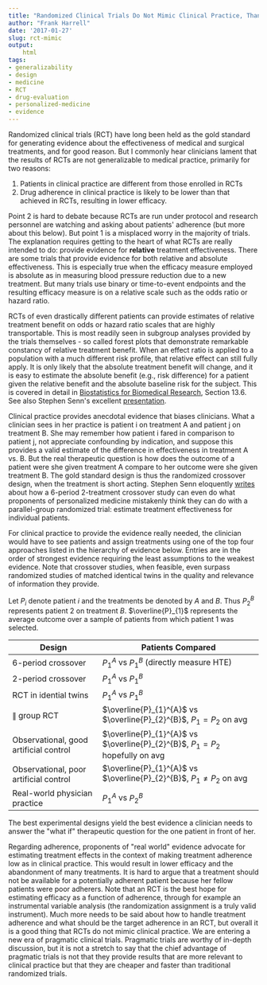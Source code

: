 ```yaml
---
title: "Randomized Clinical Trials Do Not Mimic Clinical Practice, Thank Goodness"
author: "Frank Harrell"
date: '2017-01-27'
slug: rct-mimic
output:
    html
tags:
- generalizability
- design
- medicine
- RCT
- drug-evaluation
- personalized-medicine
- evidence
---
```

Randomized clinical trials (RCT) have long been held as the gold standard for
generating evidence about the effectiveness of medical and surgical
treatments, and for good reason.  But I commonly hear clinicians lament
that the results of RCTs are not generalizable to medical practice,
primarily for two reasons:

1.  Patients in clinical practice are different from those enrolled in
    RCTs
2.  Drug adherence in clinical practice is likely to be lower than that
    achieved in RCTs, resulting in lower efficacy.

Point 2 is hard to debate because RCTs are run under protocol and
research personnel are watching and asking about patients' adherence
(but more about this below).  But point 1 is a misplaced worry in the
majority of trials.  The explanation requires getting to the heart of
what RCTs are really intended to do: provide evidence for **relative**
treatment effectiveness.  There are some trials that provide evidence
for both relative and absolute effectiveness.   This is especially true
when the efficacy measure employed is absolute as in measuring blood
pressure reduction due to a new treatment.  But many trials use binary
or time-to-event endpoints and the resulting efficacy measure is on a
relative scale such as the odds ratio or hazard ratio.

RCTs of even drastically different patients can provide estimates of
relative treatment benefit on odds or hazard ratio scales that are
highly transportable.  This is most readily seen in subgroup analyses
provided by the trials themselves - so called forest plots that
demonstrate remarkable constancy of relative treatment benefit.  When an
effect ratio is applied to a population with a much different risk
profile, that relative effect can still fully apply.  It is only likely
that the absolute treatment benefit will change, and it is easy to
estimate the absolute benefit (e.g., risk difference) for a patient
given the relative benefit and the absolute baseline risk for the
subject.   This is covered in detail in [Biostatistics for Biomedical
Research](http://fharrell.com/links), Section 13.6.  See also Stephen Senn's excellent [presentation](https://www.slideshare.net/StephenSenn1/real-world-modified).

Clinical practice provides anecdotal evidence that biases clinicians.
 What a clinician sees in her practice is patient i on treatment A and
patient j on treatment B.  She may remember how patient i fared in
comparison to patient j, not appreciate confounding by indication, and
suppose this provides a valid estimate of the difference in
effectiveness in treatment A vs. B.  But the real therapeutic question
is how does the outcome of a patient were she given treatment A compare
to her outcome were she given treatment B.  The gold standard design is
thus the randomized crossover design, when the treatment is short
acting.  Stephen Senn eloquently
[writes](http://onlinelibrary.wiley.com/doi/10.1002/sim.6739/abstract) about
how a 6-period 2-treatment crossover study can even do what proponents
of personalized medicine mistakenly think they can do with a
parallel-group randomized trial: estimate treatment effectiveness for
individual patients.

For clinical practice to provide the evidence really needed, the
clinician would have to see patients and assign treatments using one of
the top four approaches listed in the hierarchy of evidence below.
Entries are in the order of strongest evidence requiring the least
assumptions to the weakest evidence. Note that crossover studies, when
feasible, even surpass randomized studies of matched identical twins in
the quality and relevance of information they provide.

Let $P_{i}$ denote patient $i$ and the treatments be denoted by $A$
and $B$.  Thus $P_{2}^{B}$ represents patient 2 on treatment $B$.
$\overline{P}_{1}$ represents the average outcome over a sample of
patients from which patient 1 was selected.

| Design | Patients Compared 
-------- | ----------------- 
6-period crossover | $P_{1}^{A}$ vs $P_{1}^{B}$ (directly measure HTE)
2-period crossover | $P_{1}^{A}$ vs $P_{1}^{B}$
RCT in idential twins | $P_{1}^{A}$ vs $P_{1}^{B}$
$\parallel$ group RCT | $\overline{P}_{1}^{A}$ vs $\overline{P}_{2}^{B}$,  $P_{1}=P_{2}$ on avg
Observational, good artificial control | $\overline{P}_{1}^{A}$ vs  $\overline{P}_{2}^{B}$, $P_{1}=P_{2}$ hopefully on avg
Observational, poor artificial control | $\overline{P}_{1}^{A}$ vs $\overline{P}_{2}^{B}$, $P_{1}\neq P_{2}$ on avg
Real-world physician practice | $P_{1}^{A}$ vs $P_{2}^{B}$

The best experimental designs yield the best evidence a clinician needs
to answer the "what if" therapeutic question for the one patient in
front of her.

Regarding adherence, proponents of "real world" evidence advocate for
estimating treatment effects in the context of making treatment
adherence low as in clinical practice. This would result in lower
efficacy and the abandonment of many treatments. It is hard to argue
that a treatment should not be available for a potentially adherent
patient because her fellow patients were poor adherers. Note that an RCT
is the best hope for estimating efficacy as a function of adherence,
through for example an instrumental variable analysis (the randomization
assignment is a truly valid instrument). Much more needs to be said
about how to handle treatment adherence and what should be the target
adherence in an RCT, but overall it is a good thing that RCTs do not
mimic clinical practice.  We are entering a new era of pragmatic
clinical trials.  Pragmatic trials are worthy of in-depth discussion,
but it is not a stretch to say that the chief advantage of pragmatic
trials is not that they provide results that are more relevant to
clinical practice but that they are cheaper and faster than traditional
randomized trials.

